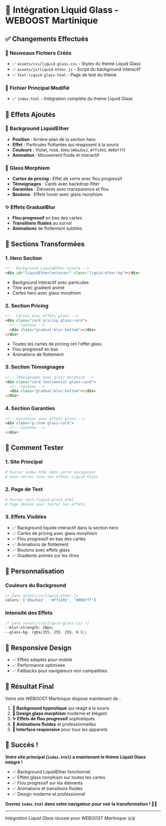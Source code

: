# 🌊 Intégration Liquid Glass - WEBOOST Martinique

## ✅ Changements Effectués

### 📁 **Nouveaux Fichiers Créés**
- ✅ `assets/css/liquid-glass.css` - Styles du thème Liquid Glass
- ✅ `assets/js/liquid-ether.js` - Script du background interactif
- ✅ `test-liquid-glass.html` - Page de test du thème

### 🔧 **Fichier Principal Modifié**
- ✅ `index.html` - Intégration complète du thème Liquid Glass

## 🎨 **Effets Ajoutés**

### 🌊 **Background LiquidEther**
- **Position** : Arrière-plan de la section hero
- **Effet** : Particules flottantes qui réagissent à la souris
- **Couleurs** : Violet, rose, bleu (`#8a2be2`, `#ff1493`, `#00bfff`)
- **Animation** : Mouvement fluide et interactif

### 💎 **Glass Morphism**
- **Cartes de pricing** : Effet de verre avec flou progressif
- **Témoignages** : Cards avec backdrop-filter
- **Garanties** : Éléments avec transparence et flou
- **Boutons** : Effets hover avec glass morphism

### ✨ **Effets GradualBlur**
- **Flou progressif** en bas des cartes
- **Transitions fluides** au survol
- **Animations** de flottement subtiles

## 🎯 **Sections Transformées**

### 1. **Hero Section**
```html
<!-- Background LiquidEther ajouté -->
<div id="liquidEtherContainer" class="liquid-ether-bg"></div>
```
- Background interactif avec particules
- Titre avec gradient animé
- Cartes hero avec glass morphism

### 2. **Section Pricing**
```html
<!-- Cartes avec effets glass -->
<div class="card pricing glass-card">
  <!-- Contenu -->
  <div class="gradual-blur-bottom"></div>
</div>
```
- Toutes les cartes de pricing ont l'effet glass
- Flou progressif en bas
- Animations de flottement

### 3. **Section Témoignages**
```html
<!-- Témoignages avec glass morphism -->
<div class="card testimonial glass-card">
  <!-- Contenu -->
  <div class="gradual-blur-bottom"></div>
</div>
```

### 4. **Section Garanties**
```html
<!-- Garanties avec effets glass -->
<div class="g-item glass-card">
  <!-- Contenu -->
</div>
```

## 🚀 **Comment Tester**

### 1. **Site Principal**
```bash
# Ouvrez index.html dans votre navigateur
# Vous verrez tous les effets Liquid Glass
```

### 2. **Page de Test**
```bash
# Ouvrez test-liquid-glass.html
# Page dédiée pour tester les effets
```

### 3. **Effets Visibles**
- ✅ Background liquide interactif dans la section hero
- ✅ Cartes de pricing avec glass morphism
- ✅ Flou progressif en bas des cartes
- ✅ Animations de flottement
- ✅ Boutons avec effets glass
- ✅ Gradients animés sur les titres

## 🎨 **Personnalisation**

### Couleurs du Background
```javascript
// Dans assets/js/liquid-ether.js
colors: ['#8a2be2', '#ff1493', '#00bfff']
```

### Intensité des Effets
```css
/* Dans assets/css/liquid-glass.css */
--blur-strength: 20px;
--glass-bg: rgba(255, 255, 255, 0.1);
```

## 📱 **Responsive Design**

- ✅ Effets adaptés pour mobile
- ✅ Performance optimisée
- ✅ Fallbacks pour navigateurs non compatibles

## 🌟 **Résultat Final**

Votre site WEBOOST Martinique dispose maintenant de :

1. **🌊 Background hypnotique** qui réagit à la souris
2. **💎 Design glass morphism** moderne et élégant
3. **✨ Effets de flou progressif** sophistiqués
4. **🎨 Animations fluides** et professionnelles
5. **📱 Interface responsive** pour tous les appareils

## 🎉 **Succès !**

**Votre site principal (`index.html`) a maintenant le thème Liquid Glass intégré !**

- ✅ Background LiquidEther fonctionnel
- ✅ Effets glass morphism sur toutes les cartes
- ✅ Flou progressif sur les éléments
- ✅ Animations et transitions fluides
- ✅ Design moderne et professionnel

**Ouvrez `index.html` dans votre navigateur pour voir la transformation ! 🚀✨**

---

*Intégration Liquid Glass réussie pour WEBOOST Martinique* 🇲🇶
